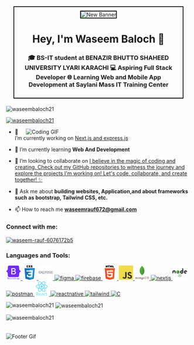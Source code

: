 <div align="center" style="border: 2px solid #000; padding: 10px; margin: 20px;">

 <img src="" alt="New Banner" width="1000px" height="300px" style="border: 2px solid #000;"/>

<h1 align="center">Hey, I'm Waseem Baloch 👋</h1>
<h3 align="center">🎓  BS-IT student at BENAZIR BHUTTO SHAHEED UNIVERSITY LYARI KARACHI 💻 Aspiring Full Stack Developer 🌐 Learning Web and Mobile App Development at Saylani Mass IT Training Center</h3>
</div>

<p align="left"> <img src="https://komarev.com/ghpvc/?username=waseembaloch21&label=Profile%20views&color=0e75b6&style=flat" alt="waseembaloch21" /> </p>

<p align="left"> <a href="https://github.com/ryo-ma/github-profile-trophy"><img src="https://github-profile-trophy.vercel.app/?username=waseembaloch21" alt="waseembaloch21" /></a> </p>

   <img align="right" alt="Coding GIF" width="450" src="https://media.tenor.com/NOYF3f82b_gAAAAC/programmer.gif" />
    
- 🔭 I’m currently working on [Next.js and express.js](https://findfriend.vercel.app/)

- 🌱 I’m currently learning **Web And Development**

- 👯 I’m looking to collaborate on [I believe in the magic of coding and creating. Check out my GitHub repositories to witness the journey and explore the projects I'm working on! Let's code, collaborate, and create together! ✨](https://camo.githubusercontent.com/a615ccee1fede08a3322b260a6c9b09fa7c9d76bb410469650b284ebebcaef57/68747470733a2f2f692e70696e696d672e636f6d2f6f726967696e616c732f65382f66342f35332f65386634353334363961336563393765636433353464663436356437333931332e676966)

- 💬 Ask me about **building websites, Application,and about frameworks such as bootstrap, Tailwind CSS, etc.**

- 📫 How to reach me **waseemrauf672@gmail.com**

<h3 align="left">Connect with me:</h3>
<p align="left">
<a href="https://linkedin.com/in/waseem-rauf-6076172b5" target="blank"><img align="center" src="https://raw.githubusercontent.com/rahuldkjain/github-profile-readme-generator/master/src/images/icons/Social/linked-in-alt.svg" alt="waseem-rauf-6076172b5" height="30" width="40" /></a>
</p>

<h3 align="left">Languages and Tools:</h3>
<p align="left"> <a href="https://getbootstrap.com" target="_blank" rel="noreferrer"> <img src="https://raw.githubusercontent.com/devicons/devicon/master/icons/bootstrap/bootstrap-plain-wordmark.svg" alt="bootstrap" width="40" height="40"/> </a> <a href="https://www.w3schools.com/css/" target="_blank" rel="noreferrer"> <img src="https://raw.githubusercontent.com/devicons/devicon/master/icons/css3/css3-original-wordmark.svg" alt="css3" width="40" height="40"/> </a> <a href="https://expressjs.com" target="_blank" rel="noreferrer"> <img src="https://raw.githubusercontent.com/devicons/devicon/master/icons/express/express-original-wordmark.svg" alt="express" width="40" height="40"/> </a> <a href="https://www.figma.com/" target="_blank" rel="noreferrer"> <img src="https://www.vectorlogo.zone/logos/figma/figma-icon.svg" alt="figma" width="40" height="40"/> </a> <a href="https://firebase.google.com/" target="_blank" rel="noreferrer"> <img src="https://www.vectorlogo.zone/logos/firebase/firebase-icon.svg" alt="firebase" width="40" height="40"/> </a> <a href="https://www.w3.org/html/" target="_blank" rel="noreferrer"> <img src="https://raw.githubusercontent.com/devicons/devicon/master/icons/html5/html5-original-wordmark.svg" alt="html5" width="40" height="40"/> </a> <a href="https://developer.mozilla.org/en-US/docs/Web/JavaScript" target="_blank" rel="noreferrer"> <img src="https://raw.githubusercontent.com/devicons/devicon/master/icons/javascript/javascript-original.svg" alt="javascript" width="40" height="40"/> </a> <a href="https://www.mongodb.com/" target="_blank" rel="noreferrer"> <img src="https://raw.githubusercontent.com/devicons/devicon/master/icons/mongodb/mongodb-original-wordmark.svg" alt="mongodb" width="40" height="40"/> </a> <a href="https://nextjs.org/" target="_blank" rel="noreferrer"> <img src="https://cdn.worldvectorlogo.com/logos/nextjs-2.svg" alt="nextjs" width="40" height="40"/> </a> <a href="https://nodejs.org" target="_blank" rel="noreferrer"> <img src="https://raw.githubusercontent.com/devicons/devicon/master/icons/nodejs/nodejs-original-wordmark.svg" alt="nodejs" width="40" height="40"/> </a> <a href="https://postman.com" target="_blank" rel="noreferrer"> <img src="https://www.vectorlogo.zone/logos/getpostman/getpostman-icon.svg" alt="postman" width="40" height="40"/> </a> <a href="https://reactjs.org/" target="_blank" rel="noreferrer"> <img src="https://raw.githubusercontent.com/devicons/devicon/master/icons/react/react-original-wordmark.svg" alt="react" width="40" height="40"/> </a> <a href="https://reactnative.dev/" target="_blank" rel="noreferrer"> <img src="https://reactnative.dev/img/header_logo.svg" alt="reactnative" width="40" height="40"/> </a> <a href="https://tailwindcss.com/" target="_blank" rel="noreferrer"> <img src="https://www.vectorlogo.zone/logos/tailwindcss/tailwindcss-icon.svg" alt="tailwind" width="40" height="40"/> </a> <a href="https://C.com/" target="_blank" rel="noreferrer"> <img src="https://upload.wikimedia.org/wikipedia/commons/thumb/1/18/C_Programming_Language.svg/1200px-C_Programming_Language.svg.png" alt="C" width="40" height="40"/> </a> </p>

<p><img align="left" src="https://github-readme-stats.vercel.app/api/top-langs?username=waseembaloch21&show_icons=true&locale=en&layout=compact" alt="waseembaloch21" /></p>

<p>&nbsp;<img align="center" src="https://github-readme-stats.vercel.app/api?username=waseembaloch21&show_icons=true&locale=en" alt="waseembaloch21" /></p>

<p><img align="center" src="https://github-readme-streak-stats.herokuapp.com/?user=waseembaloch21&" alt="waseembaloch21" /></p>

<img src="https://mir-s3-cdn-cf.behance.net/project_modules/fs/54b6c068097599.5b50bca476b9b.gif" alt="Footer Gif" width="100%" height="200px" style="margin-top: 20px;">



<!--
**waseembaloch21/waseembaloch21** is a ✨ _special_ ✨ repository because its `README.md` (this file) appears on your GitHub profile.

Here are some ideas to get you started:

- 🔭 I’m currently working on ...
- 🌱 I’m currently learning ...
- 👯 I’m looking to collaborate on ...
- 🤔 I’m looking for help with ...
- 💬 Ask me about ...
- 📫 How to reach me: ...
- 😄 Pronouns: ...
- ⚡ Fun fact: ...
-->
